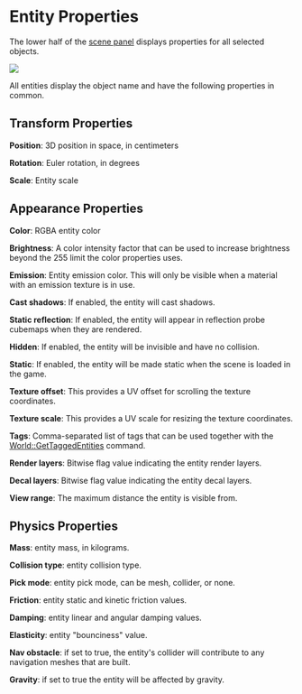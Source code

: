 # Entity Properties

The lower half of the [scene panel](scenepanel.md) displays properties for all selected objects.

![](https://github.com/UltraEngine/Documentation/blob/master/Images/entityproperties.png?raw=true)

All entities display the object name and have the following properties in common.

## Transform Properties

**Position**: 3D position in space, in centimeters

**Rotation**: Euler rotation, in degrees

**Scale**: Entity scale

## Appearance Properties

**Color**: RGBA entity color

**Brightness**: A color intensity factor that can be used to increase brightness beyond the 255 limit the color properties uses.

**Emission**: Entity emission color. This will only be visible when a material with an emission texture is in use.

**Cast shadows**: If enabled, the entity will cast shadows.

**Static reflection**: If enabled, the entity will appear in reflection probe cubemaps when they are rendered.

**Hidden**: If enabled, the entity will be invisible and have no collision.

**Static**: If enabled, the entity will be made static when the scene is loaded in the game.

**Texture offset**: This provides a UV offset for scrolling the texture coordinates.

**Texture scale**: This provides a UV scale for resizing the texture coordinates.

**Tags**: Comma-separated list of tags that can be used together with the [World::GetTaggedEntities](World_GetTaggedEntities) command.

**Render layers**: Bitwise flag value indicating the entity render layers.

**Decal layers**: Bitwise flag value indicating the entity decal layers.

**View range**: The maximum distance the entity is visible from.

## Physics Properties

**Mass**: entity mass, in kilograms.

**Collision type**: entity collision type.

**Pick mode**: entity pick mode, can be mesh, collider, or none.

**Friction**: entity static and kinetic friction values.

**Damping**: entity linear and angular damping values.

**Elasticity**: entity "bounciness" value.

**Nav obstacle**: if set to true, the entity's collider will contribute to any navigation meshes that are built.

**Gravity**: if set to true the entity will be affected by gravity.
